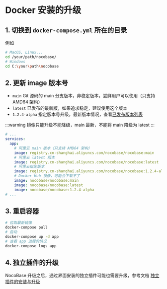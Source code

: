 # Docker 安装的升级

## 1. 切换到 `docker-compose.yml` 所在的目录

例如

```bash
# MacOS, Linux...
cd /your/path/nocobase/
# Windows
cd C:\your\path\nocobase
```

## 2. 更新 image 版本号

- `main` Git 源码的 main 分支版本，非稳定版本，尝鲜用户可以使用（只支持 AMD64 架构）
- `latest` 已发布的最新版，如果追求稳定，建议使用这个版本
- `1.2.4-alpha` 指定版本号升级，最新版本情况，查看[已发布版本列表](https://hub.docker.com/r/nocobase/nocobase/tags)

:::warning
镜像只能升级不能降级，main 最新，不能将 main 降级为 latest
:::

```yml
# ...
services:
  app:
    # 阿里云 main 版本（只支持 AMD64 架构）
    image: registry.cn-shanghai.aliyuncs.com/nocobase/nocobase:main
    # 阿里云 latest 版本
    image: registry.cn-shanghai.aliyuncs.com/nocobase/nocobase:latest
    # 阿里云指定版本
    image: registry.cn-shanghai.aliyuncs.com/nocobase/nocobase:1.2.4-alpha
    # Docker Hub 镜像，可能会下载不了
    image: nocobase/nocobase:main
    image: nocobase/nocobase:latest
    image: nocobase/nocobase:1.2.4-alpha
# ...
```

## 3. 重启容器

```bash
# 拉取最新镜像
docker-compose pull
# 启动
docker-compose up -d app
# 查看 app 进程的情况
docker-compose logs app
```

## 4. 独立插件的升级

NocoBase 升级之后，通过界面安装的独立插件可能也需要升级，参考文档 [独立插件的安装与升级](/welcome/getting-started/plugin)

